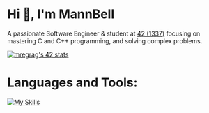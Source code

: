 # Hi 👋, I'm MannBell

A passionate Software Engineer & student at [42 (1337)](https://1337.ma) focusing on mastering C and C++ programming, and solving complex problems.

<a href="https://github.com/oakoudad/badge42"><img src="https://badge.mediaplus.ma/black/mregrag" alt="mregrag's 42 stats" /></a>
# Languages and Tools:
[![My Skills](https://skillicons.dev/icons?i=c,cpp,python,git,vim,neovim,linux,bash)](https://skillicons.dev)
